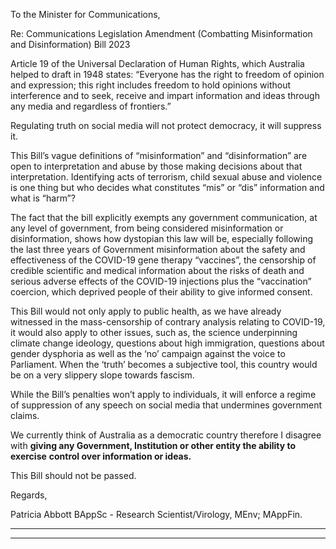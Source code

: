 To the Minister for Communications,

Re: Communications Legislation Amendment (Combatting Misinformation and
Disinformation) Bill 2023

Article 19 of the Universal Declaration of Human Rights, which Australia helped to
draft in 1948 states: “Everyone has the right to freedom of opinion and expression;
this right includes freedom to hold opinions without interference and to seek, receive
and impart information and ideas through any media and regardless of frontiers.”

Regulating truth on social media will not protect democracy, it will suppress it.

This Bill’s vague definitions of “misinformation” and “disinformation” are open to
interpretation and abuse by those making decisions about that interpretation.
Identifying acts of terrorism, child sexual abuse and violence is one thing but who
decides what constitutes “mis” or “dis” information and what is “harm”?

The fact that the bill explicitly exempts any government communication, at any level
of government, from being considered misinformation or disinformation, shows how
dystopian this law will be, especially following the last three years of Government
misinformation about the safety and effectiveness of the COVID-19 gene therapy
“vaccines”, the censorship of credible scientific and medical information about the
risks of death and serious adverse effects of the COVID-19 injections plus the
“vaccination” coercion, which deprived people of their ability to give informed
consent.

This Bill would not only apply to public health, as we have already witnessed in the
mass-censorship of contrary analysis relating to COVID-19, it would also apply to
other issues, such as, the science underpinning climate change ideology, questions
about high immigration, questions about gender dysphoria as well as the ‘no’
campaign against the voice to Parliament. When the ‘truth’ becomes a subjective
tool, this country would be on a very slippery slope towards fascism.

While the Bill’s penalties won’t apply to individuals, it will enforce a regime of
suppression of any speech on social media that undermines government claims.

We currently think of Australia as a democratic country therefore I disagree with
**giving any Government, Institution or other entity the ability to exercise**
**control over information or ideas.**

This Bill should not be passed.

Regards,

Patricia Abbott
BAppSc - Research Scientist/Virology, MEnv; MAppFin.


-----

-----

